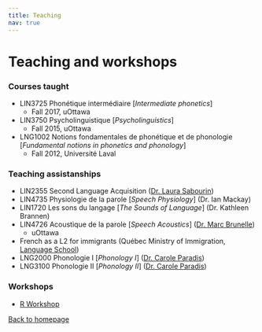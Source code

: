 ```yaml
---
title: Teaching
nav: true
---
```


<h1>Teaching and workshops</h1>

<h3>Courses taught</h3>

- LIN3725 Phonétique intermédiaire [_Intermediate phonetics_]
  - Fall 2017, uOttawa
- LIN3750 Psycholinguistique [_Psycholinguistics_]
  - Fall 2015, uOttawa
- LNG1002 Notions fondamentales de phonétique et de phonologie [_Fundamental notions in phonetics and phonology_]
  - Fall 2012, Université Laval

<h3>Teaching assistanships</h3>

- LIN2355 Second Language Acquisition ([Dr. Laura Sabourin](http://artsites.uottawa.ca/laurasabourin/))
- LIN4735 Physiologie de la parole [_Speech Physiology_] (Dr. Ian Mackay)
- LIN1720 Les sons du langage [_The Sounds of Language_] (Dr. Kathleen Brannen)
- LIN4726 Acoustique de la parole [_Speech Acoustics_] ([Dr. Marc Brunelle](http://aix1.uottawa.ca/~mbrunell/))
  - uOttawa
- French as a L2 for immigrants (Québec Ministry of Immigration, [Language School](https://www.elul.ulaval.ca/nos-cours/francisation/))
- LNG2000 Phonologie I [_Phonology I_] ([Dr. Carole Paradis](http://www.lli.ulaval.ca/le-departement/personnel/professeurs/paradis-carole/))
- LNG3100 Phonologie II [_Phonology II_] ([Dr. Carole Paradis](http://www.lli.ulaval.ca/le-departement/personnel/professeurs/paradis-carole/))
 
<h3>Workshops</h3>

- [R Workshop](https://felixdtrudel.github.io/Rworkshop.html)

[Back to homepage](https://felixdtrudel.github.io/index.html)
